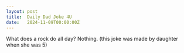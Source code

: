 ```yaml
---
layout: post
title:  Daily Dad Joke 4U
date:   2024-11-09T00:00:00Z
---
```

What does a rock do all day? Nothing. (this joke was made by daughter when she was 5)
